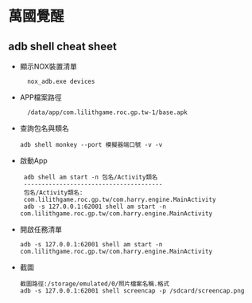 


# 萬國覺醒 #


## adb shell cheat sheet ##

- 顯示NOX裝置清單


        nox_adb.exe devices


- APP檔案路徑


        /data/app/com.lilithgame.roc.gp.tw-1/base.apk
    

-   查詢包名與類名


        adb shell monkey --port 模擬器端口號 -v -v
    
-  啟動App

    
        adb shell am start -n 包名/Activity類名
        ---------------------------------------
        包名/Activity類名:
        com.lilithgame.roc.gp.tw/com.harry.engine.MainActivity
        adb -s 127.0.0.1:62001 shell am start -n com.lilithgame.roc.gp.tw/com.harry.engine.MainActivity
-   開啟任務清單


        adb -s 127.0.0.1:62001 shell am start -n com.lilithgame.roc.gp.tw/com.harry.engine.MainActivity

    
-   截圖

        截圖路徑:/storage/emulated/0/照片檔案名稱.格式
        adb -s 127.0.0.1:62001 shell screencap -p /sdcard/screencap.png
